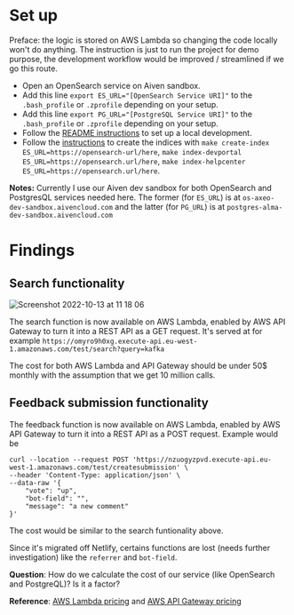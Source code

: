 # Set up

Preface: the logic is stored on AWS Lambda so changing the code locally won't do anything. The instruction is just to run the project for demo purpose, the development workflow would be improved / streamlined if we go this route.

- Open an OpenSearch service on Aiven sandbox.
- Add this line `export ES_URL="[OpenSearch Service URI]"` to the `.bash_profile` or `.zprofile` depending on your setup.
- Add this line `export PG_URL="[PostgreSQL Service URI]"` to the `.bash_profile` or `.zprofile` depending on your setup.
- Follow the [README instructions](https://github.com/aiven/devportal#local-development) to set up a local development.
- Follow the [instructions](https://github.com/aiven/devportal/blob/feature/use-aws/SEARCH.md) to create the indices with `make create-index ES_URL=https://opensearch-url/here`, `make index-devportal ES_URL=https://opensearch.url/here`, `make index-helpcenter ES_URL=https://opensearch.url/here`.

**Notes:** Currently I use our Aiven dev sandbox for both OpenSearch and PostgresQL services needed here. The former (for `ES_URL`) is at `os-axeo-dev-sandbox.aivencloud.com` and the latter (for `PG_URL`) is at `postgres-alma-dev-sandbox.aivencloud.com`

# Findings

## Search functionality

![Screenshot 2022-10-13 at 11 18 06](https://user-images.githubusercontent.com/110401626/195541905-0095725f-5cf4-4614-8b78-adfff21ca1d5.png)

The search function is now available on AWS Lambda, enabled by AWS API Gateway to turn it into a REST API as a GET request. It's served at for example `https://omyro9h0xg.execute-api.eu-west-1.amazonaws.com/test/search?query=kafka`

The cost for both AWS Lambda and API Gateway should be under 50$ monthly with the assumption that we get 10 million calls.

## Feedback submission functionality

The feedback function is now available on AWS Lambda, enabled by AWS API Gateway to turn it into a REST API as a POST request. Example would be

```
curl --location --request POST 'https://nzuogyzpvd.execute-api.eu-west-1.amazonaws.com/test/createsubmission' \
--header 'Content-Type: application/json' \
--data-raw '{
    "vote": "up",
    "bot-field": "",
    "message": "a new comment"
}'
```

The cost would be similar to the search funtionality above.

Since it's migrated off Netlify, certains functions are lost (needs further investigation) like the `referrer` and `bot-field`.

**Question**: How do we calculate the cost of our service (like OpenSearch and PostgreQL)? Is it a factor?

**Reference**: [AWS Lambda pricing](https://aws.amazon.com/lambda/pricing/) and [AWS API Gateway pricing](https://aws.amazon.com/api-gateway/pricing/)
